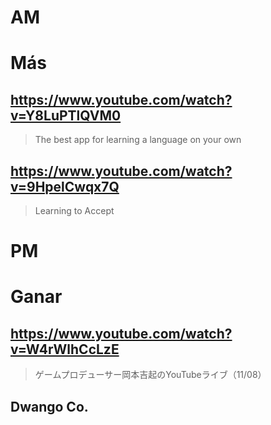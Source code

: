# AM
# Más

## https://www.youtube.com/watch?v=Y8LuPTlQVM0 

> The best app for learning a language on your own 

## https://www.youtube.com/watch?v=9HpelCwqx7Q

> Learning to Accept 

# PM
# Ganar

## https://www.youtube.com/watch?v=W4rWlhCcLzE

> ゲームプロデューサー岡本吉起のYouTubeライブ（11/08）

## Dwango Co.
